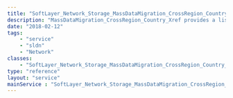 ```yaml
---
title: "SoftLayer_Network_Storage_MassDataMigration_CrossRegion_Country_Xref"
description: "MassDataMigration_CrossRegion_Country_Xref provides a list of countries where Mass Data Migration Device could be shipped for each CleverSafe Object Storage Region. "
date: "2018-02-12"
tags:
    - "service"
    - "sldn"
    - "Network"
classes:
    - "SoftLayer_Network_Storage_MassDataMigration_CrossRegion_Country_Xref"
type: "reference"
layout: "service"
mainService : "SoftLayer_Network_Storage_MassDataMigration_CrossRegion_Country_Xref"
---
```

